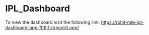 # IPL_Dashboard
To view the dashboard visit the following link:
https://rohit-mle-ipl-dashboard-app-fft6if.streamlit.app/
